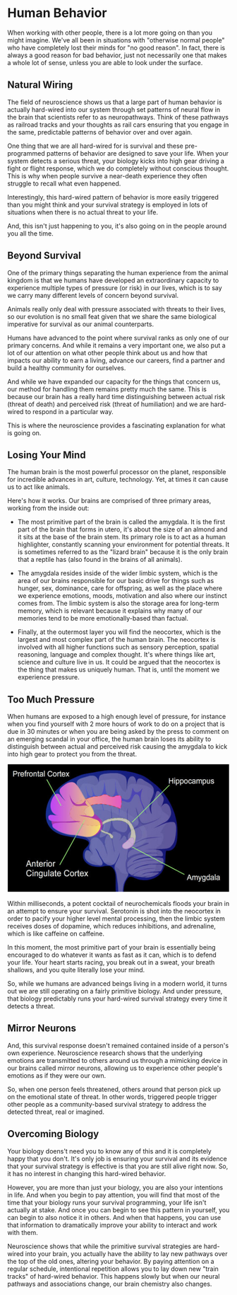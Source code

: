 # Human Behavior
When working with other people, there is a lot more going on than you might imagine. We've all been in situations with "otherwise normal people" who have completely lost their minds for "no good reason". In fact, there is always a good reason for bad behavior, just not necessarily one that makes a whole lot of sense, unless you are able to look under the surface.

## Natural Wiring
The field of neuroscience shows us that a large part of human behavior is actually hard-wired into our system through set patterns of neural flow in the brain that scientists refer to as neuropathways. Think of these pathways as railroad tracks and your thoughts as rail cars ensuring that you engage in the same, predictable patterns of behavior over and over again.

One thing that we are all hard-wired for is survival and these pre-programmed patterns of behavior are designed to save your life. When your system detects a serious threat, your biology kicks into high gear driving a fight or flight response, which we do completely without conscious thought. This is why when people survive a near-death experience they often struggle to recall what even happened.

Interestingly, this hard-wired pattern of behavior is more easily triggered than you might think and your survival strategy is employed in lots of situations when there is no actual threat to your life.

And, this isn't just happening to you, it's also going on in the people around you all the time.

## Beyond Survival
One of the primary things separating the human experience from the animal kingdom is that we humans have developed an extraordinary capacity to experience multiple types of pressure (or risk) in our lives, which is to say we carry many different levels of concern beyond survival.

Animals really only deal with pressure associated with threats to their lives, so our evolution is no small feat given that we share the same biological imperative for survival as our animal counterparts.

Humans have advanced to the point where survival ranks as only one of our primary concerns. And while it remains a very important one, we also put a lot of our attention on what other people think about us and how that impacts our ability to earn a living, advance our careers, find a partner and build a healthy community for ourselves.

And while we have expanded our capacity for the things that concern us, our method for handling them remains pretty much the same. This is because our brain has a really hard time distinguishing between actual risk (threat of death) and perceived risk (threat of humiliation) and we are hard-wired to respond in a particular way.

This is where the neuroscience provides a fascinating explanation for what is going on.


## Losing Your Mind
The human brain is the most powerful processor on the planet, responsible for incredible advances in art, culture, technology. Yet, at times it can cause us to act like animals. 

Here's how it works. Our brains are comprised of three primary areas, working from the inside out:
* The most primitive part of the brain is called the amygdala. It is the first part of the brain that forms in utero, it's about the size of an almond and it sits at the base of the brain stem. Its primary role is to act as a human highlighter, constantly scanning your environment for potential threats. It is sometimes referred to as the "lizard brain" because it is the only brain that a reptile has (also found in the brains of all animals).

* The amygdala resides inside of the wider limbic system, which is the area of our brains responsible for our basic drive for things such as hunger, sex, dominance, care for offspring, as well as the place where we experience emotions, moods, motivation and also where our instinct comes from. The limbic system is also the storage area for long-term memory, which is relevant because it explains why many of our memories tend to be more emotionally-based than factual.

* Finally, at the outermost layer you will find the neocortex, which is the largest and most complex part of the human brain. The neocortex is involved with all higher functions such as sensory perception, spatial reasoning, language and complex thought. It's where things like art, science and culture live in us. It could be argued that the neocortex is the thing that makes us uniquely human. That is, until the moment we experience pressure.

## Too Much Pressure
When humans are exposed to a high enough level of pressure, for instance when you find yourself with 2 more hours of work to do on a project that is due in 30 minutes or when you are being asked by the press to comment on an emerging scandal in your office, the human brain loses its ability to distinguish between actual and perceived risk causing the amygdala to kick into high gear to protect you from the threat.

![](24024310606_215e426a02_z.jpg)

Within milliseconds, a potent cocktail of neurochemicals floods your brain in an attempt to ensure your survival. Serotonin is shot into the neocortex in order to pacify your higher level mental processing, then the limbic system receives doses of dopamine, which reduces inhibitions, and adrenaline, which is like caffeine on caffeine.

In this moment, the most primitive part of your brain is essentially being encouraged to do whatever it wants as fast as it can, which is to defend your life. Your heart starts racing, you break out in a sweat, your breath shallows, and you quite literally lose your mind.

So, while we humans are advanced beings living in a modern world, it turns out we are still operating on a fairly primitive biology. And under pressure, that biology predictably runs your hard-wired survival strategy every time it detects a threat.

## Mirror Neurons
And, this survival response doesn't remained contained inside of a person's own experience. Neuroscience research shows that the underlying emotions are transmitted to others around us through a mimicking device in our brains called mirror neurons, allowing us to experience other people's emotions as if they were our own. 

So, when one person feels threatened, others around that person pick up on the emotional state of threat. In other words, triggered people trigger other people as a community-based survival strategy to address the detected threat, real or imagined.


## Overcoming Biology
Your biology doens't need you to know any of this and it is completely happy that you don't. It's only job is ensuring your survival and its evidence that your survival strategy is effective is that you are still alive right now. So, it has no interest in changing this hard-wired behavior.

However, you are more than just your biology, you are also your intentions in life. And when you begin to pay attention, you will find that most of the time that your biology runs your survival programming, your life isn't actually at stake. And once you can begin to see this pattern in yourself, you can begin to also notice it in others. And when that happens, you can use that information to dramatically improve your ability to interact and work with them.

Neuroscience shows that while the primitive survival strategies are hard-wired into your brain, you actually have the ability to lay new pathways over the top of the old ones, altering your behavior. By paying attention on a regular schedule, intentional repetition allows you to lay down new "train tracks" of hard-wired behavior. This happens slowly but when our neural pathways and associations change, our brain chemistry also changes.

